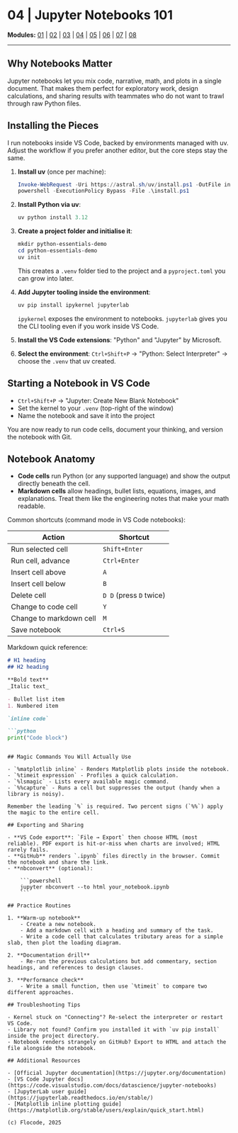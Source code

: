 # 04 | Jupyter Notebooks 101

**Modules:** [01](01-housekeeping.md) | [02](02-python-the-language.md) | [03](03-your-engineering-system.md) | [04](04-jupyter-notebooks-101.md) | [05](05-basic-syntax.md) | [06](06-data-structures.md) | [07](07-control-flow.md) | [08](08-functions.md)

---

## Why Notebooks Matter

Jupyter notebooks let you mix code, narrative, math, and plots in a single document. That makes them perfect for exploratory work, design calculations, and sharing results with teammates who do not want to trawl through raw Python files.

## Installing the Pieces

I run notebooks inside VS Code, backed by environments managed with uv. Adjust the workflow if you prefer another editor, but the core steps stay the same.

1. **Install uv** (once per machine):

    ```powershell
    Invoke-WebRequest -Uri https://astral.sh/uv/install.ps1 -OutFile install.ps1
    powershell -ExecutionPolicy Bypass -File .\install.ps1
    ```

2. **Install Python via uv**:

    ```powershell
    uv python install 3.12
    ```

3. **Create a project folder and initialise it**:

    ```powershell
    mkdir python-essentials-demo
    cd python-essentials-demo
    uv init
    ```

    This creates a `.venv` folder tied to the project and a `pyproject.toml` you can grow into later.

4. **Add Jupyter tooling inside the environment**:

    ```powershell
    uv pip install ipykernel jupyterlab
    ```

    `ipykernel` exposes the environment to notebooks. `jupyterlab` gives you the CLI tooling even if you work inside VS Code.

5. **Install the VS Code extensions**: "Python" and "Jupyter" by Microsoft.

6. **Select the environment**: `Ctrl+Shift+P` → "Python: Select Interpreter" → choose the `.venv` that uv created.

## Starting a Notebook in VS Code

- `Ctrl+Shift+P` → "Jupyter: Create New Blank Notebook"
- Set the kernel to your `.venv` (top-right of the window)
- Name the notebook and save it into the project

You are now ready to run code cells, document your thinking, and version the notebook with Git.

## Notebook Anatomy

- **Code cells** run Python (or any supported language) and show the output directly beneath the cell.
- **Markdown cells** allow headings, bullet lists, equations, images, and explanations. Treat them like the engineering notes that make your math readable.

Common shortcuts (command mode in VS Code notebooks):

| Action | Shortcut |
| --- | --- |
| Run selected cell | `Shift+Enter` |
| Run cell, advance | `Ctrl+Enter` |
| Insert cell above | `A` |
| Insert cell below | `B` |
| Delete cell | `D D` (press `D` twice) |
| Change to code cell | `Y` |
| Change to markdown cell | `M` |
| Save notebook | `Ctrl+S` |

Markdown quick reference:

```markdown
# H1 heading
## H2 heading

**Bold text**
_Italic text_

- Bullet list item
1. Numbered item

`inline code`

```python
print("Code block")
```
```

## Magic Commands You Will Actually Use

- `%matplotlib inline` - Renders Matplotlib plots inside the notebook.
- `%timeit expression` - Profiles a quick calculation.
- `%lsmagic` - Lists every available magic command.
- `%%capture` - Runs a cell but suppresses the output (handy when a library is noisy).

Remember the leading `%` is required. Two percent signs (`%%`) apply the magic to the entire cell.

## Exporting and Sharing

- **VS Code export**: `File → Export` then choose HTML (most reliable). PDF export is hit-or-miss when charts are involved; HTML rarely fails.
- **GitHub** renders `.ipynb` files directly in the browser. Commit the notebook and share the link.
- **nbconvert** (optional):

    ```powershell
    jupyter nbconvert --to html your_notebook.ipynb
    ```

## Practice Routines

1. **Warm-up notebook**
    - Create a new notebook.
    - Add a markdown cell with a heading and summary of the task.
    - Write a code cell that calculates tributary areas for a simple slab, then plot the loading diagram.

2. **Documentation drill**
    - Re-run the previous calculations but add commentary, section headings, and references to design clauses.

3. **Performance check**
    - Write a small function, then use `%timeit` to compare two different approaches.

## Troubleshooting Tips

- Kernel stuck on "Connecting"? Re-select the interpreter or restart VS Code.
- Library not found? Confirm you installed it with `uv pip install` inside the project directory.
- Notebook renders strangely on GitHub? Export to HTML and attach the file alongside the notebook.

## Additional Resources

- [Official Jupyter documentation](https://jupyter.org/documentation)
- [VS Code Jupyter docs](https://code.visualstudio.com/docs/datascience/jupyter-notebooks)
- [JupyterLab user guide](https://jupyterlab.readthedocs.io/en/stable/)
- [Matplotlib inline plotting guide](https://matplotlib.org/stable/users/explain/quick_start.html)

(c) Flocode, 2025
